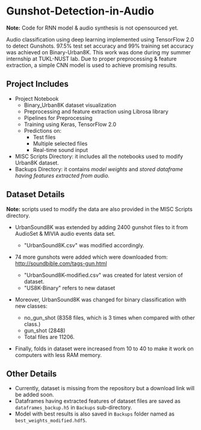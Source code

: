 # Gunshot-Detection-in-Audio
**Note:** Code for RNN model & audio synthesis is not opensourced yet.

Audio classification using deep learning implemented using TensorFlow 2.0 to detect Gunshots. 97.5% test set accuracy and 
99% training set accuracy was achieved on Binary-Urban8K. This work was done during my summer internship at TUKL-NUST lab.
Due to proper preprocessing & feature extraction, a simple CNN model is used to achieve promising results. 

## Project Includes
 - Project Notebook
     - Binary_Urban8K dataset visualization
     - Preprocessing and feature extraction using Librosa library
     - Pipelines for Preprocessing
     - Training using Keras, TensorFlow 2.0
     - Predictions on:
       - Test files
       - Multiple selected files
       - Real-time sound input
- MISC Scripts Directory: it includes all the notebooks used to modify Urban8K dataset.
- Backups Directory: it contains *model weights* and *stored dataframe having features extracted from audio.*

## Dataset Details
**Note:** scripts used to modify the data are also provided in the MISC Scripts directory.
 - UrbanSound8K was extended by adding 2400 gunshot files to it from AudioSet & MIVIA audio events data set. 
     
    - "UrbanSound8K.csv" was modified accordingly.

- 74 more gunshots were added which were downloaded from:
http://soundbible.com/tags-gun.html

    - "UrbanSound8K-modified.csv" was created for latest version of dataset.
    - "US8K-Binary" refers to new dataset

- Moreover, UrbanSound8K was changed for binary classification with new classes: 
    - no_gun_shot (8358 files, which is 3 times when compared with other class.)
    - gun_shot (2848)
    - Total files are 11206.
    
- Finally, folds in dataset were increased from 10 to 40 to make it work on computers with less RAM memory.
   
## Other Details
- Currently, dataset is missing from the repository but a download link will be added soon.
- Dataframes having extracted features of dataset files are saved as `dataframes_backup.h5` in `Backups` sub-directory.
- Model with best results is also saved in `Backups` folder named as `best_weights_modified.hdf5`.

